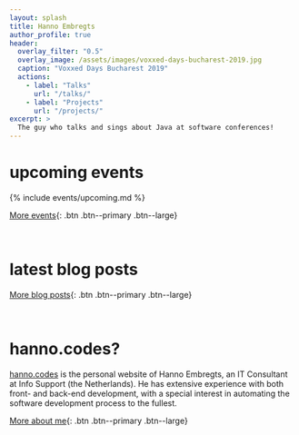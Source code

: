 ```yaml
---
layout: splash
title: Hanno Embregts
author_profile: true
header:
  overlay_filter: "0.5"
  overlay_image: /assets/images/voxxed-days-bucharest-2019.jpg
  caption: "Voxxed Days Bucharest 2019"
  actions:
    - label: "Talks"
      url: "/talks/"
    - label: "Projects"
      url: "/projects/"
excerpt: > 
  The guy who talks and sings about Java at software conferences!
---
```


# upcoming events

{% include events/upcoming.md %}

[More events](/events){: .btn .btn--primary .btn--large}

<br/>

# latest blog posts

[More blog posts](/blog){: .btn .btn--primary .btn--large}

<br/>

# hanno.codes?

[hanno.codes](https://hanno.codes) is the personal website of Hanno Embregts, an IT Consultant at Info Support (the Netherlands). He has extensive experience with both front- and back-end development, with a special interest in automating the software development process to the fullest.

[More about me](/bio){: .btn .btn--primary .btn--large}
